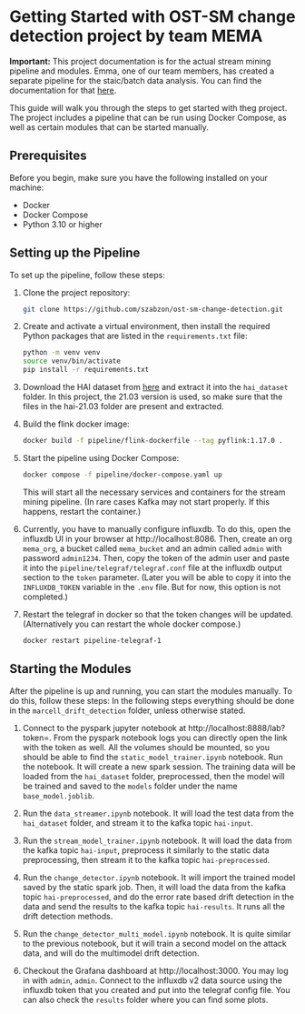 # Getting Started with OST-SM change detection project by team MEMA

**Important:** This project documentation is for the actual stream mining pipeline and modules. Emma, one of our team members, has created a separate pipeline for the staic/batch data analysis. You can find the documentation for that [here]().

This guide will walk you through the steps to get started with theg project. The project includes a pipeline that can be run using Docker Compose, as well as certain modules that can be started manually.

## Prerequisites

Before you begin, make sure you have the following installed on your machine:

- Docker
- Docker Compose
- Python 3.10 or higher

## Setting up the Pipeline

To set up the pipeline, follow these steps:

1. Clone the project repository:

   ```bash
   git clone https://github.com/szabzon/ost-sm-change-detection.git
   ```
2. Create and activate a virtual environment, 
then install the required Python packages that are listed in the `requirements.txt` file:


   ```bash
   python -m venv venv
   source venv/bin/activate
   pip install -r requirements.txt
   ```

3. Download the HAI dataset from [here](https://github.com/icsdataset/hai/tree/master) 
and extract it into the `hai_dataset` folder.
In this project, the 21.03 version is used, 
so make sure that the files in the hai-21.03 folder are present and extracted.


4. Build the flink docker image:

   ```bash
   docker build -f pipeline/flink-dockerfile --tag pyflink:1.17.0 .
   ```


5. Start the pipeline using Docker Compose:

   ```bash
   docker compose -f pipeline/docker-compose.yaml up
   ```

   This will start all the necessary services and containers for the stream mining pipeline.
   (In rare cases Kafka may not start properly. If this happens, restart the container.)


6. Currently, you have to manually configure influxdb. 
To do this, open the influxdb UI in your browser at http://localhost:8086. 
Then, create an org `mema_org`, a bucket called `mema_bucket` and an admin called `admin` with password `admin1234`. 
Then, copy the token of the admin user and paste it into the `pipeline/telegraf/telegraf.conf` file 
at the influxdb output section to the `token` parameter. 
(Later you will be able to copy it into the `INFLUXDB_TOKEN` variable in the `.env` file. 
But for now, this option is not completed.)


7. Restart the telegraf in docker so that the token changes will be updated. 
(Alternatively you can restart the whole docker compose.)

   ```bash
   docker restart pipeline-telegraf-1
   ```


## Starting the Modules

After the pipeline is up and running, you can start the modules manually. To do this, follow these steps:
In the following steps everything should be done in the `marcell_drift_detection` folder, unless otherwise stated.

1. Connect to the pyspark jupyter notebook at 
http://localhost:8888/lab?token=<token-in-the-docker-pyspark-notebook-logs>. 
From the pyspark notebook logs you can directly open the link with the token as well. 
All the volumes should be mounted, so you should be able to find the `static_model_trainer.ipynb` notebook.
Run the notebook. It will create a new spark session. The training data will be loaded from the `hai_dataset` folder,
preprocessed, then the model will be trained and saved to the `models` folder under the name `base_model.joblib`.


2. Run the `data_streamer.ipynb` notebook. It will load the test data from the `hai_dataset` folder, 
and stream it to the kafka topic `hai-input`. 


3. Run the `stream_model_trainer.ipynb` notebook. It will load the data from the kafka topic `hai-input`, preprocess it
similarly to the static data preprocessing, then stream it to the kafka topic `hai-preprocessed`.


4. Run the `change_detector.ipynb` notebook. It will import the trained model saved by the static spark job.
Then, it will load the data from the kafka topic `hai-preprocessed`, and do the error rate based drift detection 
in the data and send the results to the kafka topic `hai-results`. It runs all the drift detection methods.


5. Run the `change_detector_multi_model.ipynb` notebook. It is quite similar to the previous notebook, 
but it will train a second model on the attack data, and will do the multimodel drift detection.


6. Checkout the Grafana dashboard at http://localhost:3000. You may log in with `admin`, `admin`. 
Connect to the influxdb v2 data source using the influxdb token that you created and put into the telegraf config file.
You can also check the `results` folder where you can find some plots.




